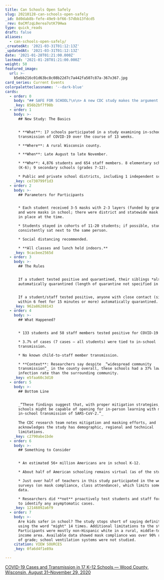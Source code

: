 ```yaml
---
title: Can Schools Open Safely
slug: 20210128-can-schools-open-safely
_id: 8d0dab8b-fefe-49e9-bf66-57dbb13fdcd5
_rev: 0aCMfzqL0erea7otK79Hwa
type: quick_reads
draft: false
aliases:
  - can-schools-open-safely/
_createdAt: '2021-03-31T01:12:13Z'
_updatedAt: '2021-03-31T01:12:13Z'
date: '2021-01-28T01:21:00.000Z'
lastmod: '2021-01-28T01:21:00.000Z'
weight: 50
featured_image:
  url: >-
    b5ebb216c01d63bc8c08b22d7c7a442fa507c87a-367x367.jpg
card_series: Current Events
colorpaletteclassname: '--dark-blue'
cards:
  - order: 0
    body: "## SAFE FOR SCHOOL?\n\n> A new CDC study makes the argument for keeping children **in school for in-person learning during the COVID-19 pandemic**\_(with certain caveats).  \n  \nHere’s what it says:"
    _key: 856b2bf7f98b
  - order: 1
    body: >-
      ## New Study: The Basics


      * **What**: 17 schools participated in a study examining in-school
      transmission of COVID-19 over the course of 13 weeks.

      * **Where**: A rural Wisconsin county.

      * **When**: Late August to late November.

      * **Who**: 4,876 students and 654 staff members. 8 elementary schools
      (K-6); 9 secondary schools (grades 7-12).

      * Public and private school districts, including 1 independent school.
    _key: ce730799f1d3
  - order: 2
    body: >-
      ## Parameters for Participants


      * Each student received 3-5 masks with 2-3 layers (funded by grant money)
      and wore masks in school; there were district and statewide mask mandates
      in place at the time.

      * Students stayed in cohorts of 11-20 students; if possible, students
      consistently sat next to the same person.

      * Social distancing recommended.

      * **All classes and lunch held indoors.**
    _key: 9cacbee2565d
  - order: 3
    body: >-
      ## The Rules


      If a student tested positive and quarantined, their siblings *also*
      automatically quarantined (length of quarantine not specified in study).


      If a student/staff tested positive, anyone with close contact (sitting
      within 6 feet for 15 minutes or more) automatically quarantined.
    _key: 962a86288143
  - order: 4
    body: >-
      ## What Happened?


      * 133 students and 58 staff members tested positive for COVID-19.

      * 3.7% of cases (7 cases – all students) were tied to in-school
      transmission.

      * No known child-to-staff member transmission.

      * **Context**: Researchers say despite _“widespread community
      transmission”_ in the county overall, these schools had a 37% lower
      infection rate than the surrounding community.
    _key: e5faa60c3d10
  - order: 5
    body: >-
      ## Bottom Line


      _“These findings suggest that, with proper mitigation strategies, K–12
      schools might be capable of opening for in-person learning with minimal
      in-school transmission of SARS-CoV-2.”_  
        
      The CDC research team notes mitigation and masking efforts, and
      acknowledges the study has demographic, regional and technical
      limitations.
    _key: c2790abe1bde
  - order: 6
    body: >-
      ## Something to Consider


      * An estimated 56+ million Americans are in school K-12.

      * About half of American schooling remains virtual (as of the study date).

      * Just over half of teachers in this study participated in the weekly
      surveys (on mask compliance, class attendance), which limits some of the
      data.

      * Researchers did **not** proactively test students and staff for COVID-19
      to identify any asymptomatic cases.
    _key: 12146092a6f9
  - order: 7
    body: >-
      Are kids safer in school? The study stops short of saying definitely,
      using the word "might" 14 times. Additional limitations to the study:
      Participants were mostly non-Hispanic white in a rural, middle-to-low
      income area. Available data showed mask compliance was over 90% regardless
      of grade; school ventilation systems were not studied.
    citation: VIEW SOURCES
    _key: 0fa6d4f1e89a

---
```

[COVID-19 Cases and Transmission in 17 K–12 Schools — Wood County, Wisconsin, August 31–November 29, 2020](https://www.cdc.gov/mmwr/volumes/70/wr/mm7004e3.htm?s_cid=mm7004e3_w)
